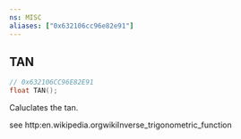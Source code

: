 ```yaml
---
ns: MISC
aliases: ["0x632106cc96e82e91"]
---
```

## TAN

```c
// 0x632106CC96E82E91
float TAN();
```

Caluclates the tan.

see http:en.wikipedia.orgwikiInverse_trigonometric_function

